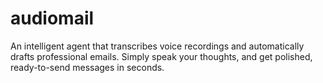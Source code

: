 # audiomail
An intelligent agent that transcribes voice recordings and automatically drafts professional emails. Simply speak your thoughts, and get polished, ready-to-send messages in seconds.
